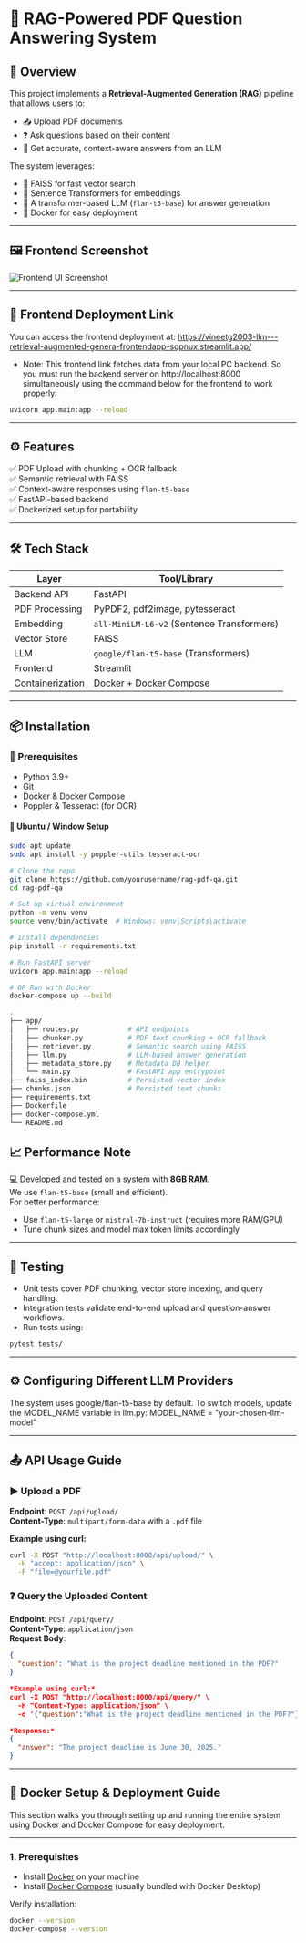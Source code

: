 # 📄 RAG-Powered PDF Question Answering System

## 🧠 Overview

This project implements a **Retrieval-Augmented Generation (RAG)** pipeline that allows users to:

- 📤 Upload PDF documents  
- ❓ Ask questions based on their content  
- 💬 Get accurate, context-aware answers from an LLM  

The system leverages:

- 🧠 FAISS for fast vector search  
- 🧬 Sentence Transformers for embeddings  
- 🤖 A transformer-based LLM (`flan-t5-base`) for answer generation  
- 🐳 Docker for easy deployment  

---

## 🖼️ Frontend Screenshot

![Frontend UI Screenshot](RAGIMAGE.png)

---

## 🚀 Frontend Deployment Link
You can access the frontend deployment at:
https://vineetg2003-llm---retrieval-augmented-genera-frontendapp-sqpnux.streamlit.app/

- Note:
This frontend link fetches data from your local PC backend. So you must run the backend server on http://localhost:8000 simultaneously using the command below for the frontend to work properly:

```bash
uvicorn app.main:app --reload
```

---

## ⚙️ Features

✅ PDF Upload with chunking + OCR fallback  
✅ Semantic retrieval with FAISS  
✅ Context-aware responses using `flan-t5-base`  
✅ FastAPI-based backend  
✅ Dockerized setup for portability  

---

## 🛠️ Tech Stack

| Layer             | Tool/Library                            |
|------------------|-----------------------------------------|
| Backend API      | FastAPI                                 |
| PDF Processing   | PyPDF2, pdf2image, pytesseract          |
| Embedding        | `all-MiniLM-L6-v2` (Sentence Transformers) |
| Vector Store     | FAISS                                   |
| LLM              | `google/flan-t5-base` (Transformers)    |
| Frontend         | Streamlit                               |
| Containerization | Docker + Docker Compose                 |

---

## 📦 Installation

### 🔧 Prerequisites

- Python 3.9+
- Git
- Docker & Docker Compose
- Poppler & Tesseract (for OCR)

#### 🐧 Ubuntu / Window Setup

```bash
sudo apt update
sudo apt install -y poppler-utils tesseract-ocr

# Clone the repo
git clone https://github.com/yourusername/rag-pdf-qa.git
cd rag-pdf-qa

# Set up virtual environment
python -m venv venv
source venv/bin/activate  # Windows: venv\Scripts\activate

# Install dependencies
pip install -r requirements.txt

# Run FastAPI server
uvicorn app.main:app --reload

# OR Run with Docker
docker-compose up --build

.
├── app/
│   ├── routes.py            # API endpoints
│   ├── chunker.py           # PDF text chunking + OCR fallback
│   ├── retriever.py         # Semantic search using FAISS
│   ├── llm.py               # LLM-based answer generation
│   ├── metadata_store.py    # Metadata DB helper
│   └── main.py              # FastAPI app entrypoint
├── faiss_index.bin          # Persisted vector index
├── chunks.json              # Persisted text chunks
├── requirements.txt
├── Dockerfile
├── docker-compose.yml
└── README.md

```

## 📈 Performance Note

💻 Developed and tested on a system with **8GB RAM**.  
We use `flan-t5-base` (small and efficient).  
For better performance:

- Use `flan-t5-large` or `mistral-7b-instruct` (requires more RAM/GPU)  
- Tune chunk sizes and model max token limits accordingly

---
## 🧪 Testing

- Unit tests cover PDF chunking, vector store indexing, and query handling.
- Integration tests validate end-to-end upload and question-answer workflows.
- Run tests using:

```bash
pytest tests/

```

---

## ⚙️ Configuring Different LLM Providers

The system uses google/flan-t5-base by default.
To switch models, update the MODEL_NAME variable in llm.py:
MODEL_NAME = "your-chosen-llm-model"

---

## 📤 API Usage Guide

### ▶️ Upload a PDF

**Endpoint**: `POST /api/upload/`  
**Content-Type**: `multipart/form-data` with a `.pdf` file  

**Example using curl:**

```bash
curl -X POST "http://localhost:8000/api/upload/" \
  -H "accept: application/json" \
  -F "file=@yourfile.pdf"
```

### ❓ Query the Uploaded Content

**Endpoint**: `POST /api/query/`  
**Content-Type**: `application/json`  
**Request Body**:

```json
{
  "question": "What is the project deadline mentioned in the PDF?"
}

*Example using curl:*
curl -X POST "http://localhost:8000/api/query/" \
  -H "Content-Type: application/json" \
  -d '{"question":"What is the project deadline mentioned in the PDF?"}'

*Response:*
{
  "answer": "The project deadline is June 30, 2025."
}

```

---

## 🐳 Docker Setup & Deployment Guide

This section walks you through setting up and running the entire system using Docker and Docker Compose for easy deployment.

---

### 1. **Prerequisites**

- Install [Docker](https://docs.docker.com/get-docker/) on your machine  
- Install [Docker Compose](https://docs.docker.com/compose/install/) (usually bundled with Docker Desktop)  

Verify installation:

```bash
docker --version
docker-compose --version

```
